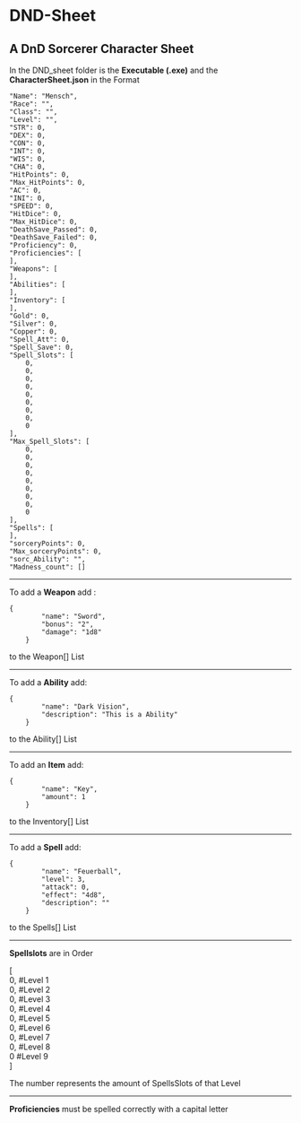 # DND-Sheet
## A DnD Sorcerer Character Sheet

In the DND_sheet folder is the **Executable (.exe)**
and the **CharacterSheet.json** in the Format

    "Name": "Mensch",
    "Race": "",
    "Class": "",
    "Level": "",
    "STR": 0,
    "DEX": 0,
    "CON": 0,
    "INT": 0,
    "WIS": 0,
    "CHA": 0,
    "HitPoints": 0,
    "Max_HitPoints": 0,
    "AC": 0,
    "INI": 0,
    "SPEED": 0,
    "HitDice": 0,
    "Max_HitDice": 0,
    "DeathSave_Passed": 0,
    "DeathSave_Failed": 0,
    "Proficiency": 0,
    "Proficiencies": [
    ],
    "Weapons": [
    ],
    "Abilities": [
    ],
    "Inventory": [
    ],
    "Gold": 0,
    "Silver": 0,
    "Copper": 0,
    "Spell_Att": 0,
    "Spell_Save": 0,
    "Spell_Slots": [
        0,
        0,
        0,
        0,
        0,
        0,
        0,
        0,
        0
    ],
    "Max_Spell_Slots": [
        0,
        0,
        0,
        0,
        0,
        0,
        0,
        0,
        0
    ],
    "Spells": [
    ],
    "sorceryPoints": 0,
    "Max_sorceryPoints": 0,
    "sorc_Ability": "",
    "Madness_count": []

-----------------------------------------

To add a **Weapon** add :

    {
            "name": "Sword",
            "bonus": "2",
            "damage": "1d8"
        }
to the Weapon[] List

---------------------------------------

To add a **Ability** add:

    {
            "name": "Dark Vision",
            "description": "This is a Ability"
        }

to the Ability[] List

-----------------------------------------

To add an **Item** add:

    {
            "name": "Key",
            "amount": 1
        }

to the Inventory[] List

--------------------------------------

To add a **Spell** add:

    {
            "name": "Feuerball",
            "level": 3,
            "attack": 0,
            "effect": "4d8",
            "description": ""
        }

to the Spells[] List

-------------------------------------

**Spellslots** are in Order

[ \
        0, #Level 1 \
        0, #Level 2 \
        0, #Level 3 \
        0, #Level 4 \
        0, #Level 5 \
        0, #Level 6 \
        0, #Level 7 \
        0, #Level 8 \
        0  #Level 9 \
    ]

The number represents the amount of SpellsSlots of that Level

----------------------------------
**Proficiencies** must be spelled correctly with a capital letter